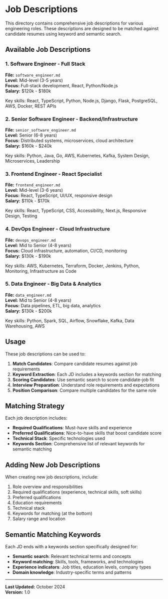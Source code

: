 # Job Descriptions

This directory contains comprehensive job descriptions for various engineering roles. These descriptions are designed to be matched against candidate resumes using keyword and semantic search.

## Available Job Descriptions

### 1. Software Engineer - Full Stack
**File:** `software_engineer.md`  
**Level:** Mid-level (3-5 years)  
**Focus:** Full-stack development, React, Python/Node.js  
**Salary:** $120k - $180k

Key skills: React, TypeScript, Python, Node.js, Django, Flask, PostgreSQL, AWS, Docker, REST APIs

### 2. Senior Software Engineer - Backend/Infrastructure
**File:** `senior_software_engineer.md`  
**Level:** Senior (6-8 years)  
**Focus:** Distributed systems, microservices, cloud architecture  
**Salary:** $160k - $240k

Key skills: Python, Java, Go, AWS, Kubernetes, Kafka, System Design, Microservices, Leadership

### 3. Frontend Engineer - React Specialist
**File:** `frontend_engineer.md`  
**Level:** Mid-level (3-6 years)  
**Focus:** React, TypeScript, UI/UX, responsive design  
**Salary:** $110k - $170k

Key skills: React, TypeScript, CSS, Accessibility, Next.js, Responsive Design, Testing

### 4. DevOps Engineer - Cloud Infrastructure
**File:** `devops_engineer.md`  
**Level:** Mid to Senior (4-8 years)  
**Focus:** Cloud infrastructure, automation, CI/CD, monitoring  
**Salary:** $130k - $190k

Key skills: AWS, Kubernetes, Terraform, Docker, Jenkins, Python, Monitoring, Infrastructure as Code

### 5. Data Engineer - Big Data & Analytics
**File:** `data_engineer.md`  
**Level:** Mid to Senior (4-8 years)  
**Focus:** Data pipelines, ETL, big data, analytics  
**Salary:** $130k - $200k

Key skills: Python, Spark, SQL, Airflow, Snowflake, Kafka, Data Warehousing, AWS

## Usage

These job descriptions can be used to:

1. **Match Candidates**: Compare candidate resumes against job requirements
2. **Keyword Extraction**: Each JD includes a keywords section for matching
3. **Scoring Candidates**: Use semantic search to score candidate-job fit
4. **Interview Preparation**: Understand role requirements and expectations
5. **Position Comparison**: Compare multiple candidates for the same role

## Matching Strategy

Each job description includes:

- **Required Qualifications**: Must-have skills and experience
- **Preferred Qualifications**: Nice-to-have skills that boost candidate score
- **Technical Stack**: Specific technologies used
- **Keywords Section**: Comprehensive list of relevant keywords for semantic matching

## Adding New Job Descriptions

When creating new job descriptions, include:

1. Role overview and responsibilities
2. Required qualifications (experience, technical skills, soft skills)
3. Preferred qualifications
4. Education requirements
5. Technical stack
6. Keywords for matching (at the bottom)
7. Salary range and location

## Semantic Matching Keywords

Each JD ends with a keywords section specifically designed for:
- **Semantic search**: Relevant technical terms and concepts
- **Keyword matching**: Skills, tools, frameworks, and technologies
- **Experience indicators**: Job titles, education levels, company types
- **Domain knowledge**: Industry-specific terms and patterns

---

**Last Updated:** October 2024  
**Version:** 1.0

